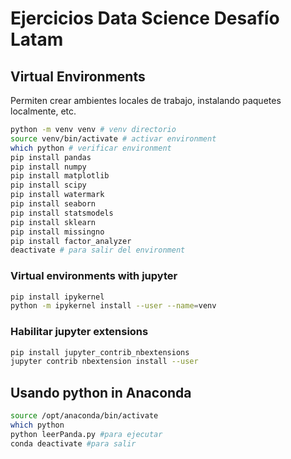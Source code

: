 #  Ejercicios Data Science Desafío Latam

## Virtual Environments

Permiten crear ambientes locales de trabajo, instalando paquetes localmente, etc.

```bash
python -m venv venv # venv directorio
source venv/bin/activate # activar environment
which python # verificar environment
pip install pandas
pip install numpy
pip install matplotlib
pip install scipy
pip install watermark
pip install seaborn
pip install statsmodels
pip install sklearn
pip install missingno
pip install factor_analyzer
deactivate # para salir del environment

```

### Virtual environments with jupyter

```bash
pip install ipykernel
python -m ipykernel install --user --name=venv
```

### Habilitar jupyter extensions

```bash
pip install jupyter_contrib_nbextensions
jupyter contrib nbextension install --user
```

## Usando python in Anaconda

```bash
source /opt/anaconda/bin/activate
which python
python leerPanda.py #para ejecutar
conda deactivate #para salir
```
